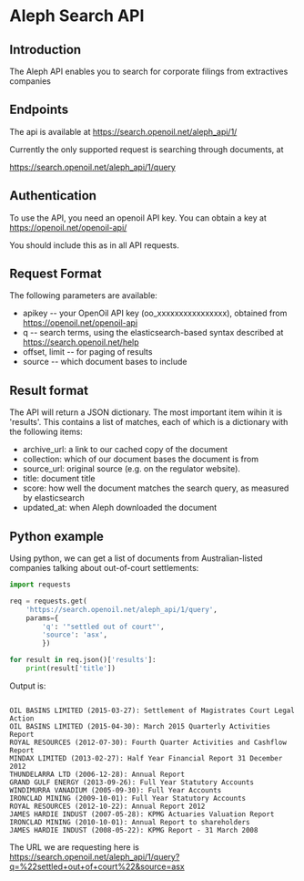 # Aleph Search API

## Introduction

The Aleph API enables you to search for corporate filings from extractives companies

## Endpoints

The api is available at https://search.openoil.net/aleph_api/1/

Currently the only supported request is searching through documents, at

https://search.openoil.net/aleph_api/1/query

## Authentication

To use the API, you need an openoil API key. You can obtain a key at https://openoil.net/openoil-api/

You should include this as in all API requests.

## Request Format

The following parameters are available:

 - apikey -- your OpenOil API key (oo_xxxxxxxxxxxxxxxx), obtained from https://openoil.net/openoil-api
 - q -- search terms, using the elasticsearch-based syntax described
at https://search.openoil.net/help
 - offset, limit -- for paging of results
 - source -- which document bases to include

## Result format

The API will return a JSON dictionary. The most important item wihin it is 'results'. This contains a list of matches, each of which is a dictionary with the following items:

- archive_url: a link to our cached copy of the document
- collection: which of our document bases the document is from
- source_url: original source (e.g. on the regulator website). 
- title: document title
- score: how well the document matches the search query, as measured by elasticsearch
- updated_at: when Aleph downloaded the document


## Python example

Using python, we can get a list of documents from Australian-listed companies talking about out-of-court settlements:

```python
import requests

req = requests.get(
    'https://search.openoil.net/aleph_api/1/query',
    params={
        'q': '"settled out of court"',
        'source': 'asx',
        })

for result in req.json()['results']:
    print(result['title'])

```

Output is:

```

OIL BASINS LIMITED (2015-03-27): Settlement of Magistrates Court Legal Action
OIL BASINS LIMITED (2015-04-30): March 2015 Quarterly Activities Report
ROYAL RESOURCES (2012-07-30): Fourth Quarter Activities and Cashflow Report
MINDAX LIMITED (2013-02-27): Half Year Financial Report 31 December 2012
THUNDELARRA LTD (2006-12-28): Annual Report
GRAND GULF ENERGY (2013-09-26): Full Year Statutory Accounts
WINDIMURRA VANADIUM (2005-09-30): Full Year Accounts
IRONCLAD MINING (2009-10-01): Full Year Statutory Accounts
ROYAL RESOURCES (2012-10-22): Annual Report 2012
JAMES HARDIE INDUST (2007-05-28): KPMG Actuaries Valuation Report
IRONCLAD MINING (2010-10-01): Annual Report to shareholders
JAMES HARDIE INDUST (2008-05-22): KPMG Report - 31 March 2008

```


The URL we are requesting here is https://search.openoil.net/aleph_api/1/query?q=%22settled+out+of+court%22&source=asx
